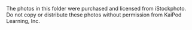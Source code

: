 The photos in this folder were purchased and licensed from iStockphoto.  
Do not copy or distribute these photos without permission from KaiPod Learning, Inc.
